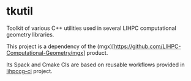 # tkutil
Toolkit of various C++ utilities used in several LIHPC computational geometry libraries.

This project is a dependency of the (mgx)[https://github.com/LIHPC-Computational-Geometry/mgx] product.

Its Spack and Cmake CIs are based on reusable workflows provided in [lihpccg-ci](https://github.com/LIHPC-Computational-Geometry/mgx) project. 
